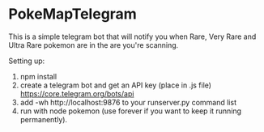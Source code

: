 # PokeMapTelegram

This is a simple telegram bot that will notify you when Rare, Very Rare and Ultra Rare pokemon are in the are you're scanning.

Setting up:
1. npm install
2. create a telegram bot and get an API key (place in .js file)
 https://core.telegram.org/bots/api
3. add -wh http://localhost:9876 to your runserver.py command list
4. run with node pokemon
(use forever if you want to keep it running permanently).

